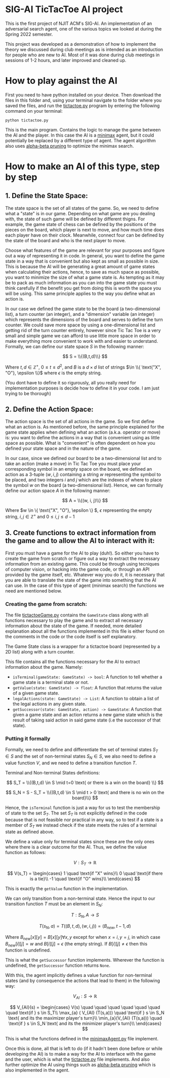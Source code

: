 # SIG-AI TicTacToe AI project

This is the first project of NJIT ACM's SIG-AI. An implementation
of an adversarial search agent, one of the various topics we looked at 
during the Spring 2022 semester.

This project was developed as a demonstration of how to implement
the theory we discussed during club meetings as is intended as an
introduction for people who are new to AI. Most of it was done
during club meetings in sessions of 1-2 hours, and later
improved and cleaned up.

# How to play against the AI
First you need to have python installed on your device. Then download the files in this folder and, using your terminal navigate to the folder where you saved the files, and
run the [tictactoe.py](./tictactoe.py) program by entering the following command on your terminal:

```
python tictactoe.py
```

This is the main program. Contains the logic to manage the game between the AI and the player. 
In this case the AI is a [minimax](https://en.wikipedia.org/wiki/Minimax) agent, but it could potentially be replaced by a different 
type of agent. The agent algorithm also uses [alpha-beta pruning](https://en.wikipedia.org/wiki/Alpha%E2%80%93beta_pruning) to optimize the minimax search.

# How to make an AI of this type, step by step

## 1. Define the State Space:

The state space is the set of all states of the game. So, we need to define what a "state" is in our game. Depending on what game are you dealing with, the state of such game will be defined by different thigns. For example, the game
state of chess can be defined by the positions of the pieces on the board, which player is next to move, and how much time does each player have on their clock. Meanwhile, connect four can be defined by the state of the board and who is the next player to move. 

Choose what features of the game are relevant for your purposes and figure out a way of representing it in code. In general, you want to define the game state in a way that is convenient but also kept as small as possible in size. This is because the AI will be generating a great amount of game states when calculating their actions, hence, to save as much space as possible, you want to minimize the size of what a game state is. As tempting as it may be to pack as much information as you can into the game state you must think carefully if the benefit you get from doing this is worth the space you will be using. This same principle applies to the way you define what an action is. 

In our case we defined the game state to be the board (a two-dimensional list), a turn counter (an integer), and a "dimension" variable (an integer) which represents the dimensions of the board and serves to define the turn counter. We could save more space by using a one-dimensional list and getting rid of the turn counter entirely, however since Tic Tac Toe is a very small and simple game we can afford to use little more space in order to make everything more convenient to work with and easier to understand. Formally, we can define our state space $S$ in the following manner:

$$
S = \\{(B,t,d)\\} 
$$ 

Where $t, d \in \mathbb{Z}^+$, $0 \leq t \leq d^2$, and $B$ is a $d \times d$ list of strings $\in \\{ \text{"X", "O"}, \epsilon \\}$ where $\epsilon$ is the empty string.

(You dont have to define it so rigurously, all you really need for implementation purposes is decide how to define it in your code. I am just trying to be thorough)
## 2. Define the Action Space:

The action space is the set of all actions in the game. So we first define what an action is. As mentioned before, the same principle explained for the game state applies when defining what an action (a.k.a. operator or move) is: you want to define the actions in a way that is convenient using as little space as possible. What is "convenient" is often dependent on how you defined your state space and in the nature of the game. 

In our case, since we defined our board to be a two-dimensional list and to take an action (make a move) in Tic Tac Toe you must place your corresponding symbol in an empty space on the board, we defined an action as a 3-tuple $(w, i, j)$ containing a string $w$ representing the symbol to be placed, and two integers $i$ and $j$ which are the indexes of where to place the symbol $w$ on the board (a two-dimensional list). Hence, we can formally define our action space $A$ in the following manner:

$$
A = \\{(w, i, j)\\}
$$

Where $w \in \\{ \text{"X", "O"}, \epsilon \\} $, $\epsilon$ representing the empty string, $i,j \in \mathbb{Z}^{+}$ and $0 \leq i,j \leq d-1$

## 3. Create functions to extract information from the game and to allow the AI to interact with it:

First you must have a game for the AI to play (duh!). So either you have to create the game from scratch or figure out a way to extract the necessary information from an existing game. This could be through using tecniques of computer vision, or hacking into the game code, or through an API provided by the game itself, etc. Whatever way you do it, it is necessary that you are able to translate the state of the game into something that the AI can use. In the case of this type of agent (minimax search) the functions we need are mentioned below.


### Creating the game from scratch:

The file [tictactoeGame.py](./tictactoeGame.py) contains the `GameState` class along with all functions necessary to
play the game and to extract all necessary information about the state of the game. If needed, more detailed explanation about all the functions implemented in this file is either found on the comments in the code or the code itself is self explanatory.

The Game State class is a wrapper for a tictactoe board (represented by a 2D list)
along with a turn counter.

This file contains all the functions necessary for the AI to extract 
information about the game. Namely:
- `isTerminal(gameState: GameState) -> bool`: A function to tell whether a game state is a terminal state or not.
- `getValue(state: GameState) -> float`: A function that returns the value of a given game state. 
- `legalActions(state: GameState) -> List`: A function to obtain a list of the legal actions in any given state.
- `getSuccessor(state: GameState, action) -> GameState`: A function that given a game state and an action 
returns a new game state which is the result of taking said action in said game state (i.e the successor of that state).

### Putting it formally
Formally, we need to define and differentiate the set of terminal states $S_T \in S$ and the set of non-terminal states $S_N \in S$, we also need to define a value function $V$, and we need to define a transition function $T$.

Terminal and Non-terminal States definitions:

$$
S_T = \\{(B,t,d) \in S \mid t=0 \text{ or there is a win on the board} \\}
$$

$$
S_N = S - S_T = \\{(B,t,d) \in S \mid t > 0 \text{ and there is no win on the board}\\}
$$

Hence, the `isTerminal` function is just a way for us to test the membership of state to the set $S_T$. The set $S_T$ is not explicitly defined in the code because that is not feasible nor practical in any way, so to test if a state is a member of $S_T$ we instead check if the state meets the rules of a terminal state as defined above.

We define a value only for terminal states since these are the only ones where there is a clear outcome for the AI. Thus, we define the value function as follows: 

$$
V: S_T \to \mathbb{R}
$$

$$
V(s_T) = \begin{cases}
        1 \quad \text{if "X" wins}\\
        0 \quad \text{if there is a tie}\\
        -1 \quad \text{if "O" wins}\\
    \end{cases}
$$

This is exactly the `getValue` function in the implementation.

We can only transition from a non-terminal state. Hence the input to our transition function $T$ must be an element in $S_N$:

$$
T: S_{N},A \to S
$$

$$
T(s_{N},a) = T ((B,t,d), (w,i,j)) = (B_{new}, t-1, d)
$$

Where $B_{new}[x][y] = B[x][y] \forall x,y$ except for  when $x = i, y = j$, in which case $B_{new}[i][j] = w$ and $B[i][j] = \epsilon$ (the empty string). If $B[i][j] \neq \epsilon$ then this function is undefined.

 This is what the `getSuccessor` function implements. Wherever the function is undefined, the `getSuccessor` function returns `None`.

With this, the agent implicitly defines a value function for non-terminal states (and by consequence the actions that lead to them) in the following way:

$$
V_{AI}: S \to \mathbb{R}
$$

$$
V_{AI}(s) = \begin{cases}
            V(s) \quad \quad \quad \quad \quad \quad \quad \text{if } s \in S_T\\
            \max_{a} ( V_{AI} (T(s,a))) \quad \text{if } s \in S_N \text{ and its the maximizer player's turn}\\
            \min_{a}(V_{AI} (T(s,a))) \quad \text{if } s \in S_N \text{ and its the minimizer player's turn}\\
        \end{cases}
$$

This is what the functions defined in the [minimaxAgent.py](./minimaxAgent.py) file implement.

Once this is done, all that is left to do (if it hadn't been done before or while developing the AI) is to make a way for the AI to interface with the game and the user, which is what the [tictactoe.py](./tictactoe.py) file implements. And also further optimize the AI using things such as [alpha-beta pruning](https://en.wikipedia.org/wiki/Alpha%E2%80%93beta_pruning) which is also implemented in the agent.
